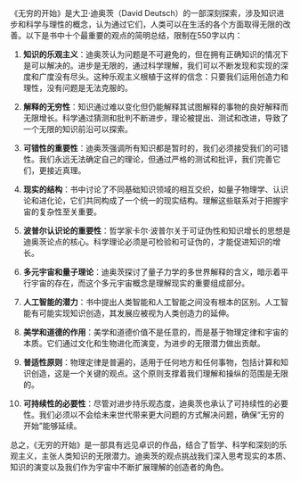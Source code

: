 《无穷的开始》是大卫·迪奥茨（David Deutsch）的一部深刻探索，涉及知识进步和科学与理性的概念，认为通过它们，人类可以在生活的各个方面取得无限的改善。以下是书中十个最重要的观点的简明总结，限制在550字以内：

1. **知识的乐观主义**：迪奥茨认为问题是不可避免的，但在拥有正确知识的情况下是可以解决的。进步是无限的，通过科学理解，我们可以不断发现和实现的深度和广度没有尽头。这种乐观主义根植于这样的信念：只要我们运用创造力和理性，没有问题是无法克服的。

2. **解释的无穷性**：知识通过难以变化但仍能解释其试图解释的事物的良好解释而无限增长。科学通过猜测和批判不断进步，理论被提出、测试和改进，导致了一个无限的知识前沿可以探索。

3. **可错性的重要性**：迪奥茨强调所有知识都是暂时的，我们必须接受我们的可错性。我们永远无法确定自己的理论，但通过严格的测试和批评，我们完善它们，更接近真理。

4. **现实的结构**：书中讨论了不同基础知识领域的相互交织，如量子物理学、认识论和进化论，它们共同构成了一个统一的现实结构。理解这些联系对于把握宇宙的复杂性至关重要。

5. **波普尔认识论的重要性**：哲学家卡尔·波普尔关于可证伪性和知识增长的思想是迪奥茨论点的核心。科学理论必须是可检验和可证伪的，才能促进知识的增长。

6. **多元宇宙和量子理论**：迪奥茨探讨了量子力学的多世界解释的含义，暗示着平行宇宙的存在，而这个多元宇宙概念是理解现实的重要组成部分。

7. **人工智能的潜力**：书中提出人类智能和人工智能之间没有根本的区别。人工智能有可能实现知识创造，其发展应被视为人类创造力的延伸。

8. **美学和道德的作用**：美学和道德价值不是任意的，而是基于物理定律和宇宙的本质。它们通过文化和生物进化而演变，为进步的无限潜力做出贡献。

9. **普适性原则**：物理定律是普遍的，适用于任何地方和任何事物，包括计算和知识创造，这是一个关键的观点。这个原则支撑着我们理解和操纵的范围是无限的。

10. **可持续性的必要性**：尽管对进步持乐观态度，迪奥茨也承认了可持续性的必要性。我们必须以不会给未来世代带来更大问题的方式解决问题，确保“无穷的开始”能够延续。

总之，《无穷的开始》是一部具有远见卓识的作品，结合了哲学、科学和深刻的乐观主义，主张人类知识的无限潜力。迪奥茨的观点挑战我们深入思考现实的本质、知识的演变以及我们作为宇宙中不断扩展理解的创造者的角色。